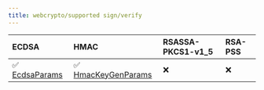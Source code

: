```yaml
---
title: webcrypto/supported sign/verify
---
```


| ECDSA                                                                                                            | HMAC                                                                                                                       | RSASSA-PKCS1-v1_5 | RSA-PSS |
| :--------------------------------------------------------------------------------------------------------------- | :------------------------------------------------------------------------------------------------------------------------- | :---------------- | :------ |
| ✅ [EcdsaParams](https://grafana.com/docs/k6/<K6_VERSION>/javascript-api/k6-experimental/webcrypto/ecdsaparams/) | ✅ [HmacKeyGenParams](https://grafana.com/docs/k6/<K6_VERSION>/javascript-api/k6-experimental/webcrypto/hmackeygenparams/) | ❌                | ❌      |
